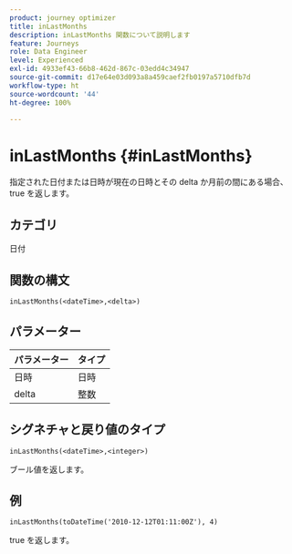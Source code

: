 ```yaml
---
product: journey optimizer
title: inLastMonths
description: inLastMonths 関数について説明します
feature: Journeys
role: Data Engineer
level: Experienced
exl-id: 4933ef43-66b8-462d-867c-03edd4c34947
source-git-commit: d17e64e03d093a8a459caef2fb0197a5710dfb7d
workflow-type: ht
source-wordcount: '44'
ht-degree: 100%

---
```


# inLastMonths {#inLastMonths}

指定された日付または日時が現在の日時とその delta か月前の間にある場合、true を返します。

## カテゴリ

日付

## 関数の構文

`inLastMonths(<dateTime>,<delta>)`

## パラメーター

| パラメーター | タイプ |
|-----------|------------------|
| 日時 | 日時 |
| delta | 整数 |

## シグネチャと戻り値のタイプ

`inLastMonths(<dateTime>,<integer>)`

ブール値を返します。

## 例

`inLastMonths(toDateTime('2010-12-12T01:11:00Z'), 4)`

true を返します。
